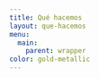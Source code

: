 ```yaml
---
title: Qué hacemos
layout: que-hacemos
menu:
  main:
    parent: wrapper
color: gold-metallic
---
```

